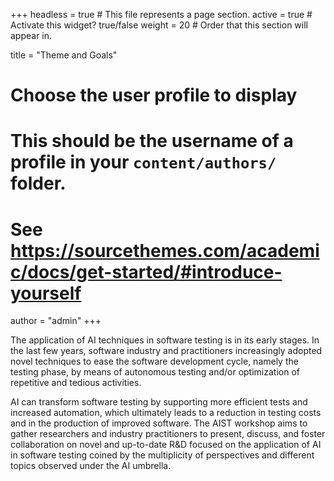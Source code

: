 +++
headless = true  # This file represents a page section.
active = true  # Activate this widget? true/false
weight = 20  # Order that this section will appear in.

title = "Theme and Goals"

# Choose the user profile to display
# This should be the username of a profile in your `content/authors/` folder.
# See https://sourcethemes.com/academic/docs/get-started/#introduce-yourself
author = "admin"
+++


The application of AI techniques in software testing is in its early stages. In the last few years, software industry and practitioners increasingly adopted novel techniques to ease the software development cycle, namely the testing phase, by means of autonomous testing and/or optimization of repetitive and tedious activities.

AI can transform software testing by supporting more efficient tests and increased automation, which ultimately leads to a reduction in testing costs and in the production of improved software. The AIST workshop aims to gather researchers and industry practitioners to present, discuss, and foster collaboration on novel and up-to-date R&D focused on the application of AI in software testing coined by the multiplicity of perspectives and different topics observed under the AI umbrella.



